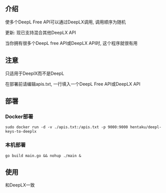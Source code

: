 ## 介绍
使多个DeepL Free API可以通过DeepLX调用, 调用顺序为随机

更新: 现已支持混合其他DeepLX API

当你拥有很多个DeepL free API或DeepLX API时, 这个程序就很有用

## 注意
只适用于DeeplX而不是DeepL

在部署前请编辑apis.txt, 一行填入一个DeepL Free API或DeepLX API

## 部署

### Docker部署
```
sudo docker run -d -v ./apis.txt:/apis.txt -p 9000:9000 hentaku/deepl-keys-to-deeplx
```
### 本机部署
```
go build main.go && nohup ./main &
```

## 使用
和DeepLX一致
